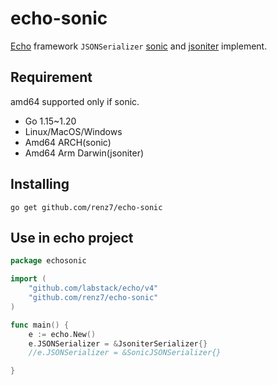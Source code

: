 # echo-sonic

[Echo](https://echo.labstack.com/) framework `JSONSerializer` [sonic](https://github.com/bytedance/sonic) and [jsoniter](https://github.com/json-iterator/go) implement.

## Requirement

amd64 supported only if sonic.

- Go 1.15~1.20
- Linux/MacOS/Windows
- Amd64 ARCH(sonic)
- Amd64 Arm Darwin(jsoniter)

## Installing

```shell
go get github.com/renz7/echo-sonic
```

## Use in echo project

```go
package echosonic

import (
	"github.com/labstack/echo/v4"
	"github.com/renz7/echo-sonic"
)

func main() {
	e := echo.New()
	e.JSONSerializer = &JsoniterSerializer{}
	//e.JSONSerializer = &SonicJSONSerializer{}

}

```

